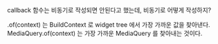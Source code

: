 callback 함수는 비동기로 작성되면 안된다고 했는데, 비동기로 어떻게 작성하지?

.of(context) 는 BuildContext 로 widget tree 에서 가장 가까운 값을 찾아낸다.
MediaQuery.of(context) 는 가장 가까운 MediaQuery 를 찾아내는 것이다.